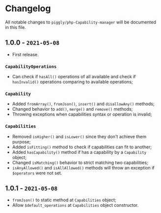 # Changelog

All notable changes to `piggly/php-Capability-manager` will be documented in this file.

## 1.0.0 - `2021-05-08`

* First release. 

### `CapabilityOperations`

* Can check if `hasAll()` operations of all available and check if `hasInvalid()` operations comparing to available operations;

### `Capability`

* Added `fromArray()`, `fromJson()`, `insert()` and `disallowAny()` methods;
* Changed behavior to `add()`, `merge()` and `remove()` methods;
* Throwing exceptions when capabilities syntax or operation is invalid;

### `Capabilities`

* Removed `isHigher()` and `isLower()` since they don't achieve them purpose;
* Added `isFitting()` method to check if capabilities can fit to another;
* Added `hasCapability()` method if has a capability by a `Capability` object;
* Changed `isMatching()` behavior to strict matching two capabilities;
* `isAnyAllowed()` and `isAllAllowed()` methods will throw an exception if `$operators` were not set.

## 1.0.1 - `2021-05-08`

* `fromJson()` to static method at `Capabilities` object;
* Allow `$default_operations` at `Capabilities` object constructor.
